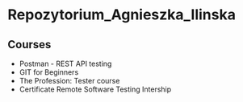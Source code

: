 # Repozytorium_Agnieszka_Ilinska

## **Courses**

- Postman - REST API testing
- GIT for Beginners
- The Profession: Tester course
- Certificate Remote Software Testing Intership
